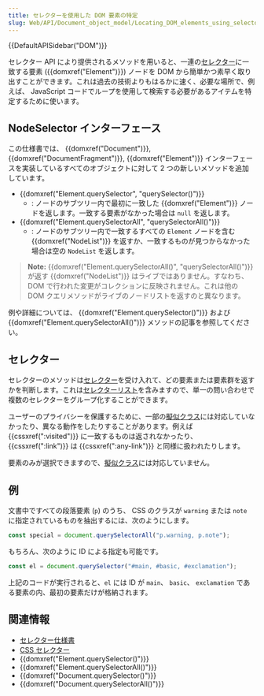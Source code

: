 ```yaml
---
title: セレクターを使用した DOM 要素の特定
slug: Web/API/Document_object_model/Locating_DOM_elements_using_selectors
---
```

{{DefaultAPISidebar("DOM")}}

セレクター API により提供されるメソッドを用いると、一連の[セレクター](/ja/docs/Web/CSS/CSS_Selectors)に一致する要素 ({{domxref("Element")}}) ノードを DOM から簡単かつ素早く取り出すことができます。これは過去の技術よりもはるかに速く、必要な場所で、例えば、 JavaScript コードでループを使用して検索する必要があるアイテムを特定するために使います。

## NodeSelector インターフェース

この仕様書では、 {{domxref("Document")}}, {{domxref("DocumentFragment")}}, {{domxref("Element")}} インターフェースを実装しているすべてのオブジェクトに対して 2 つの新しいメソッドを追加しています。

- {{domxref("Element.querySelector", "querySelector()")}}
  - : ノードのサブツリー内で最初に一致した {{domxref("Element")}} ノードを返します。一致する要素がなかった場合は `null` を返します。
- {{domxref("Element.querySelectorAll", "querySelectorAll()")}}
  - : ノードのサブツリー内で一致するすべての `Element` ノードを含む {{domxref("NodeList")}} を返すか、一致するものが見つからなかった場合は空の `NodeList` を返します。

> **Note:** {{domxref("Element.querySelectorAll()", "querySelectorAll()")}} が返す {{domxref("NodeList")}} はライブではありません。すなわち、 DOM で行われた変更がコレクションに反映されません。これは他の DOM クエリメソッドがライブのノードリストを返すのと異なります。

例や詳細については、 {{domxref("Element.querySelector()")}} および {{domxref("Element.querySelectorAll()")}} メソッドの記事を参照してください。

## セレクター

セレクターのメソッドは[セレクター](/ja/docs/Web/CSS/CSS_Selectors)を受け入れて、どの要素または要素群を返すかを判断します。これは[セレクターリスト](/ja/docs/Web/CSS/Selector_list)を含みますので、単一の問い合わせで複数のセレクターをグループ化することができます。

ユーザーのプライバシーを保護するために、一部の[擬似クラス](/ja/docs/Web/CSS/Pseudo-classes)には対応していなかったり、異なる動作をしたりすることがあります。例えば {{cssxref(":visited")}} に一致するものは返されなかったり、 {{cssxref(":link")}} は {{cssxref(":any-link")}} と同様に扱われたりします。

要素のみが選択できますので、[擬似クラス](/ja/docs/Web/CSS/Pseudo-classes)には対応していません。

## 例

文書中ですべての段落要素 (`p`) のうち、 CSS のクラスが `warning` または `note` に指定されているものを抽出するには、次のようにします。

```js
const special = document.querySelectorAll("p.warning, p.note");
```

もちろん、次のように ID による指定も可能です。

```js
const el = document.querySelector("#main, #basic, #exclamation");
```

上記のコードが実行されると、`el` には ID が `main`、 `basic`、 `exclamation` である要素の内、最初の要素だけが格納されます。

## 関連情報

- [セレクター仕様書](https://drafts.csswg.org/selectors/)
- [CSS セレクター](/ja/docs/Web/CSS/CSS_Selectors)
- {{domxref("Element.querySelector()")}}
- {{domxref("Element.querySelectorAll()")}}
- {{domxref("Document.querySelector()")}}
- {{domxref("Document.querySelectorAll()")}}
